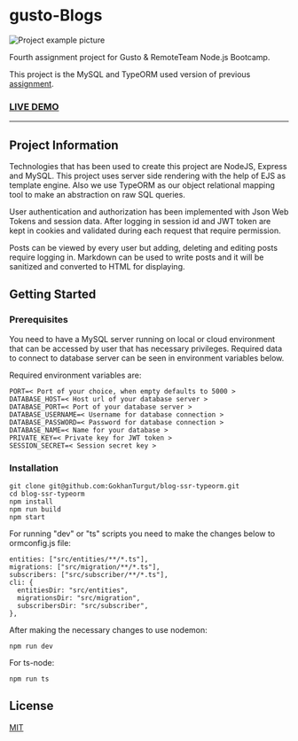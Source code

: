 # gusto-Blogs

![Project example picture](https://i.ibb.co/FX3q8YJ/gusto-Blogs-image.png)

Fourth assignment project for Gusto & RemoteTeam Node.js Bootcamp.

This project is the MySQL and TypeORM used version of previous [assignment](https://github.com/GokhanTurgut/blog-ssr-ts).

### [LIVE DEMO](https://gusto-blogs-typeorm.herokuapp.com/)

---

## Project Information

Technologies that has been used to create this project are NodeJS, Express and MySQL. This project uses server side rendering with the help of EJS as template engine. Also we use TypeORM as our object relational mapping tool to make an abstraction on raw SQL queries.

User authentication and authorization has been implemented with Json Web Tokens and session data. After logging in session id and JWT token are kept in cookies and validated during each request that require permission.

Posts can be viewed by every user but adding, deleting and editing posts require logging in. Markdown can be used to write posts and it will be sanitized and converted to HTML for displaying.

## Getting Started

### Prerequisites

You need to have a MySQL server running on local or cloud environment that can be accessed by user that has necessary privileges. Required data to connect to database server can be seen in environment variables below.

Required environment variables are:
```
PORT=< Port of your choice, when empty defaults to 5000 >
DATABASE_HOST=< Host url of your database server >
DATABASE_PORT=< Port of your database server >
DATABASE_USERNAME=< Username for database connection >
DATABASE_PASSWORD=< Password for database connection >
DATABASE_NAME=< Name for your database >
PRIVATE_KEY=< Private key for JWT token >
SESSION_SECRET=< Session secret key >
```

### Installation

```
git clone git@github.com:GokhanTurgut/blog-ssr-typeorm.git
cd blog-ssr-typeorm
npm install
npm run build
npm start
```

For running "dev" or "ts" scripts you need to make the changes below to ormconfig.js file:

```
entities: ["src/entities/**/*.ts"],
migrations: ["src/migration/**/*.ts"],
subscribers: ["src/subscriber/**/*.ts"],
cli: {
  entitiesDir: "src/entities",
  migrationsDir: "src/migration",
  subscribersDir: "src/subscriber",
},
```

After making the necessary changes to use nodemon:
```
npm run dev
```

For ts-node:
```
npm run ts
```

## License
[MIT](./LICENSE)